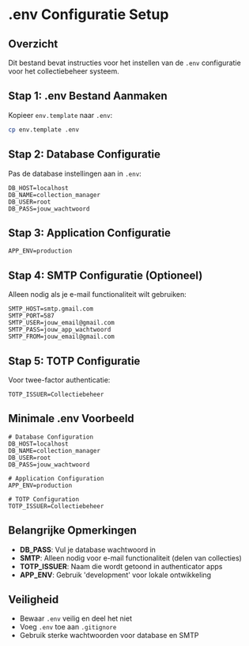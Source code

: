 # .env Configuratie Setup

## Overzicht
Dit bestand bevat instructies voor het instellen van de `.env` configuratie voor het collectiebeheer systeem.

## Stap 1: .env Bestand Aanmaken
Kopieer `env.template` naar `.env`:
```bash
cp env.template .env
```

## Stap 2: Database Configuratie
Pas de database instellingen aan in `.env`:
```env
DB_HOST=localhost
DB_NAME=collection_manager
DB_USER=root
DB_PASS=jouw_wachtwoord
```

## Stap 3: Application Configuratie
```env
APP_ENV=production
```

## Stap 4: SMTP Configuratie (Optioneel)
Alleen nodig als je e-mail functionaliteit wilt gebruiken:
```env
SMTP_HOST=smtp.gmail.com
SMTP_PORT=587
SMTP_USER=jouw_email@gmail.com
SMTP_PASS=jouw_app_wachtwoord
SMTP_FROM=jouw_email@gmail.com
```

## Stap 5: TOTP Configuratie
Voor twee-factor authenticatie:
```env
TOTP_ISSUER=Collectiebeheer
```

## Minimale .env Voorbeeld
```env
# Database Configuration
DB_HOST=localhost
DB_NAME=collection_manager
DB_USER=root
DB_PASS=jouw_wachtwoord

# Application Configuration
APP_ENV=production

# TOTP Configuration
TOTP_ISSUER=Collectiebeheer
```

## Belangrijke Opmerkingen
- **DB_PASS**: Vul je database wachtwoord in
- **SMTP**: Alleen nodig voor e-mail functionaliteit (delen van collecties)
- **TOTP_ISSUER**: Naam die wordt getoond in authenticator apps
- **APP_ENV**: Gebruik 'development' voor lokale ontwikkeling

## Veiligheid
- Bewaar `.env` veilig en deel het niet
- Voeg `.env` toe aan `.gitignore`
- Gebruik sterke wachtwoorden voor database en SMTP 